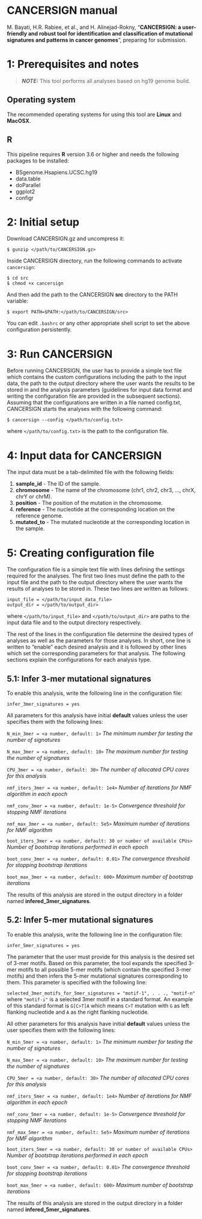 



# CANCERSIGN manual
M. Bayati, H.R. Rabiee, et al., and H. Alinejad-Rokny, “**CANCERSIGN: a user-friendly and robust tool for identification and classification of mutational signatures and patterns in cancer genomes**”, preparing for submission.

1: Prerequisites and notes
============
> **_NOTE:_**  This tool performs all analyses based on hg19 genome build.

Operating system
-------------------------
The recommended operating systems for using this tool are **Linux** and **MacOSX**.

R
-------------------------
This pipeline requires **R** version 3.6 or higher and needs the following packages to be installed:
* BSgenome.Hsapiens.UCSC.hg19
* data.table
* doParallel
* ggplot2
* configr

2: Initial setup
============
Download CANCERSIGN.gz and uncompress it:
```
$ gunzip </path/to/CANCERSIGN.gz>
```
Inside CANCERSIGN directory, run the following commands to activate ```cancersign```:
```
$ cd src
$ chmod +x cancersign
```
And then add the path to the CANCERSIGN **src** directory to the PATH variable: 
```
$ export PATH=$PATH:</path/to/CANCERSIGN/src>
```
You can edit ```.bashrc``` or any other appropriate shell script to set the above configuration persistently.

3: Run CANCERSIGN
============

Before running CANCERSIGN, the user has to provide a simple text file which contains the custom configurations including the path to the input data, the path to the output directory where the user wants the results to be stored in and the analysis parameters (guidelines for input data format and writing the configuration file are provided in the subsequent sections). Assuming that the configurations are written in a file named config.txt, CANCERSIGN starts the analyses with the following command:
```
$ cancersign --config </path/to/config.txt>
```
where `</path/to/config.txt>` is the path to the configuration file.



4: Input data for CANCERSIGN
============
The input data must be a tab-delimited file with the following fields:

1.  **sample_id** - The ID of the sample.
2.  **chromosome** - The name of the chromosome (chr1, chr2, chr3, …, chrX, chrY or chrM).
3.  **position** - The position of the mutation in the chromosome.
4.  **reference** - The nucleotide at the corresponding location on the reference genome.
5.  **mutated_to** - The mutated nucleotide at the corresponding location in the sample.


5: Creating configuration file
============
The configuration file is a simple text file with lines defining the settings required for the analyses. The first two lines must define the path to the input file and the path to the output directory where the user wants the results of analyses to be stored in. These two lines are written as follows:

```
input_file = </path/to/input_data_file>
output_dir = </path/to/output_dir>
```
where `</path/to/input_file>` and `</path/to/output_dir>` are paths to the input data file and to the output directory respectively.

The rest of the lines in the configuration file determine the desired types of analyses as well as the parameters for those analyses. In short, one line is written to “enable” each desired analysis and it is followed by other lines which set the corresponding parameters for that analysis. The following sections explain the configurations for each analysis type.

5.1: Infer 3-mer mutational signatures
-------------------------
To enable this analysis, write the following line in the configuration file:
```
infer_3mer_signatures = yes
```
All parameters for this analysis have initial **default** values unless the user specifies them with the following lines:

`N_min_3mer = <a number, default: 1>` 
*The minimum number for testing the number of signatures*

`N_max_3mer = <a number, default: 10>`
*The maximum number for testing the number of signatures*

`CPU_3mer = <a number, default: 30>`
*The number of allocated CPU cores for this analysis*

`nmf_iters_3mer = <a number, default: 1e4>`
*Number of iterations for NMF algorithm in each epoch*

`nmf_conv_3mer = <a number, default: 1e-5>`
*Convergence threshold for stopping NMF iterations*

`nmf_max_3mer = <a number, default: 5e5>`
*Maximum number of iterations for NMF algorithm*

`boot_iters_3mer = <a number, default: 30 or number of available CPUs>`
*Number of bootstrap iterations performed in each epoch*

`boot_conv_3mer = <a number, default: 0.01>`
*The convergence threshold for stopping bootstrap iterations*

`boot_max_3mer = <a number, default: 600>`
*Maximum number of bootstrap iterations*

The results of this analysis are stored in the output directory in a folder named **infered_3mer_signatures**.


5.2: Infer 5-mer mutational signatures
-------------------------
To enable this analysis, write the following line in the configuration file:
```
infer_5mer_signatures = yes
```
The parameter that the user must provide for this analysis is the desired set of 3-mer motifs. Based on this parameter, the tool expands the specified 3-mer motifs to all possible 5-mer motifs (which contain the specified 3-mer motifs) and then infers the 5-mer mutational signatures corresponding to them. This parameter is specified with the following line:

`selected_3mer_motifs_for_5mer_signatures = "motif-1", . . ., "motif-n"`
where `"motif-i"` is a selected 3mer motif in a standard format. An example of this standard format is `G[C>T]A` which means `C>T` mutation with `G` as left flanking nucleotide and `A` as the right flanking nucleotide.

All other parameters for this analysis have initial **default** values unless the user specifies them with the following lines:

`N_min_5mer = <a number, default: 1>` 
*The minimum number for testing the number of signatures*

`N_max_5mer = <a number, default: 10>`
*The maximum number for testing the number of signatures*

`CPU_5mer = <a number, default: 30>`
*The number of allocated CPU cores for this analysis*

`nmf_iters_5mer = <a number, default: 1e4>`
*Number of iterations for NMF algorithm in each epoch*

`nmf_conv_5mer = <a number, default: 1e-5>`
*Convergence threshold for stopping NMF iterations*

`nmf_max_5mer = <a number, default: 5e5>`
*Maximum number of iterations for NMF algorithm*

`boot_iters_5mer = <a number, default: 30 or number of available CPUs>`
*Number of bootstrap iterations performed in each epoch*

`boot_conv_5mer = <a number, default: 0.01>`
*The convergence threshold for stopping bootstrap iterations*

`boot_max_5mer = <a number, default: 600>`
*Maximum number of bootstrap iterations*

The results of this analysis are stored in the output directory in a folder named **infered_5mer_signatures**.




